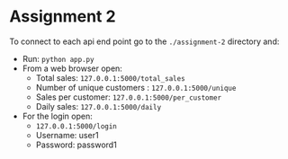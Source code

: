 # Assignment 2

To connect to each api end point go to the `./assignment-2` directory and:
- Run: `python app.py`
- From a web browser open:
    - Total sales: `127.0.0.1:5000/total_sales`
    - Number of unique customers : `127.0.0.1:5000/unique`
    - Sales per customer: `127.0.0.1:5000/per_customer`
    - Daily sales: `127.0.0.1:5000/daily`
- For the login open:
    - `127.0.0.1:5000/login`
    - Username: user1
    - Password: password1 